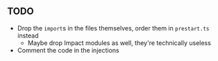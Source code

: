 ## TODO

- Drop the `import`s in the files themselves, order them in `prestart.ts` instead
    - Maybe drop Impact modules as well, they're technically useless
- Comment the code in the injections